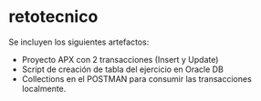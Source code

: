 # retotecnico
Se incluyen los siguientes artefactos:
- Proyecto APX con 2 transacciones (Insert y Update)
- Script de creación de tabla del ejercicio en Oracle DB
- Collections en el POSTMAN para consumir las transacciones localmente.
